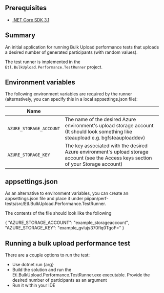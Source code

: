 ## Prerequisites
- [.NET Core SDK 3.1](https://dotnet.microsoft.com/download)

## Summary

An initial application for running Bulk Upload performance tests that uploads a desired number of generated participants (with random values).

The test runner is implemented in the `Etl.BulkUpload.Performance.TestRunner` project.

## Environment variables

The following environment variables are required by the runner (alternatively, you can specify this in a local appsettings.json file):

| Name | |
|---|---|
| `AZURE_STORAGE_ACCOUNT` | The name of the desired Azure environment's upload storage account (It should look something like <prefix>steaupload<env> e.g. bgfsteauploaddev) |
| `AZURE_STORAGE_KEY` | The key associated with the desired Azure environment's upload storage account (see the Access keys section of your Storage account) |

## appsettings.json

As an alternative to environment variables, you can create an appsettings.json file and place it under piipan/perf-tests/src/Etl.BulkUpload.Performance.TestRunner. 

The contents of the file should look like the following

{ "AZURE_STORAGE_ACCOUNT": "example_storageaccount", "AZURE_STORAGE_KEY": "example_gvlujs370fIq0TgoF=" }

## Running a bulk upload performance test
There are a couple options to run the test:
* Use dotnet run {arg}
* Build the solution and run the Etl.BulkUpload.Performance.TestRunner.exe executable. Provide the desired number of participants as an argument
* Run it within your IDE
